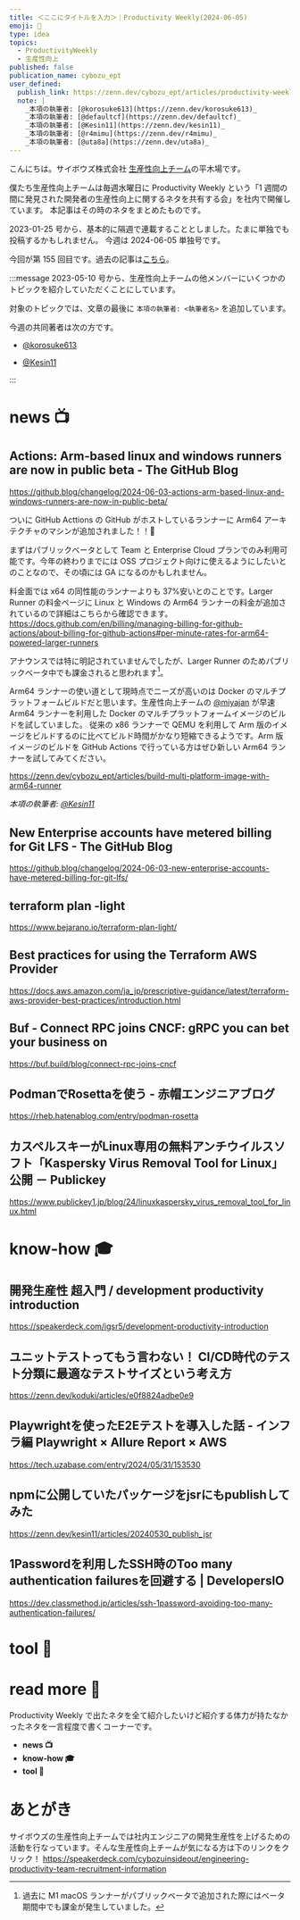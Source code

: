 ```yaml
---
title: ＜ここにタイトルを入力＞｜Productivity Weekly(2024-06-05)
emoji: 🕌
type: idea
topics:
  - ProductivityWeekly
  - 生産性向上
published: false
publication_name: cybozu_ept
user_defined: 
  publish_link: https://zenn.dev/cybozu_ept/articles/productivity-weekly-20240605
  note: |
    _本項の執筆者: [@korosuke613](https://zenn.dev/korosuke613)_
    _本項の執筆者: [@defaultcf](https://zenn.dev/defaultcf)_
    _本項の執筆者: [@Kesin11](https://zenn.dev/kesin11)_
    _本項の執筆者: [@r4mimu](https://zenn.dev/r4mimu)_
    _本項の執筆者: [@uta8a](https://zenn.dev/uta8a)_
---
```


こんにちは。サイボウズ株式会社 [生産性向上チーム](https://note.com/cybozu_dev/n/n1c1b44bf72f6)の平木場です。

僕たち生産性向上チームは毎週水曜日に Productivity Weekly という「1 週間の間に発見された開発者の生産性向上に関するネタを共有する会」を社内で開催しています。
本記事はその時のネタをまとめたものです。


2023-01-25 号から、基本的に隔週で連載することとしました。たまに単独でも投稿するかもしれません。
今週は 2024-06-05 単独号です。

今回が第 155 回目です。過去の記事は[こちら](https://zenn.dev/topics/productivityweekly?order=latest)。

:::message
2023-05-10 号から、生産性向上チームの他メンバーにいくつかのトピックを紹介していただくことにしています。

対象のトピックでは、文章の最後に `本項の執筆者: <執筆者名>` を追加しています。

今週の共同著者は次の方です。
- [@korosuke613](https://zenn.dev/korosuke613)
<!-- - [@defaultcf](https://zenn.dev/defaultcf) -->
- [@Kesin11](https://zenn.dev/kesin11)
<!-- - [@r4mimu](https://zenn.dev/r4mimu) -->
<!-- - [@uta8a](https://zenn.dev/uta8a) -->

:::

# news 📺

## Actions: Arm-based linux and windows runners are now in public beta - The GitHub Blog
https://github.blog/changelog/2024-06-03-actions-arm-based-linux-and-windows-runners-are-now-in-public-beta/

ついに GitHub Acttions の GitHub がホストしているランナーに Arm64 アーキテクチャのマシンが追加されました！！🎉

まずはパブリックベータとして Team と Enterprise Cloud プランでのみ利用可能です。今年の終わりまでには OSS プロジェクト向けに使えるようにしたいとのことなので、その頃には GA になるのかもしれません。

料金面では x64 の同性能のランナーよりも 37%安いとのことです。Larger Runner の料金ページに Linux と Windows の Arm64 ランナーの料金が追加されているので詳細はこちらから確認できます。
https://docs.github.com/en/billing/managing-billing-for-github-actions/about-billing-for-github-actions#per-minute-rates-for-arm64-powered-larger-runners

アナウンスでは特に明記されていませんでしたが、Larger Runner のためパブリックベータ中でも課金されると思われます[^beta_m1_price]。

[^beta_m1_price]: 過去に M1 macOS ランナーがパブリックベータで追加された際にはベータ期間中でも課金が発生していました。

Arm64 ランナーの使い道として現時点でニーズが高いのは Docker のマルチプラットフォームビルドだと思います。生産性向上チームの [@miyajan](https://twitter.com/miyajan) が早速 Arm64 ランナーを利用した Docker のマルチプラットフォームイメージのビルドを試していました。
従来の x86 ランナーで QEMU を利用して Arm 版のイメージをビルドするのに比べてビルド時間がかなり短縮できるようです。Arm 版イメージのビルドを GitHub Actions で行っている方はぜひ新しい Arm64 ランナーを試してみてください。

https://zenn.dev/cybozu_ept/articles/build-multi-platform-image-with-arm64-runner

_本項の執筆者: [@Kesin11](https://zenn.dev/kesin11)_

## New Enterprise accounts have metered billing for Git LFS - The GitHub Blog
https://github.blog/changelog/2024-06-03-new-enterprise-accounts-have-metered-billing-for-git-lfs/

## terraform plan -light
https://www.bejarano.io/terraform-plan-light/

## Best practices for using the Terraform AWS Provider
https://docs.aws.amazon.com/ja_jp/prescriptive-guidance/latest/terraform-aws-provider-best-practices/introduction.html

## Buf - Connect RPC joins CNCF: gRPC you can bet your business on
https://buf.build/blog/connect-rpc-joins-cncf

## PodmanでRosettaを使う - 赤帽エンジニアブログ
https://rheb.hatenablog.com/entry/podman-rosetta

## カスペルスキーがLinux専用の無料アンチウイルスソフト「Kaspersky Virus Removal Tool for Linux」公開 － Publickey
https://www.publickey1.jp/blog/24/linuxkaspersky_virus_removal_tool_for_linux.html

# know-how 🎓

## 開発生産性 超入門 / development productivity introduction
https://speakerdeck.com/igsr5/development-productivity-introduction

## ユニットテストってもう言わない！ CI/CD時代のテスト分類に最適なテストサイズという考え方
https://zenn.dev/koduki/articles/e0f8824adbe0e9

## Playwrightを使ったE2Eテストを導入した話 - インフラ編 Playwright × Allure Report × AWS
https://tech.uzabase.com/entry/2024/05/31/153530

## npmに公開していたパッケージをjsrにもpublishしてみた
https://zenn.dev/kesin11/articles/20240530_publish_jsr

## 1Passwordを利用したSSH時のToo many authentication failuresを回避する | DevelopersIO
https://dev.classmethod.jp/articles/ssh-1password-avoiding-too-many-authentication-failures/

# tool 🔨

# read more 🍘
Productivity Weekly で出たネタを全て紹介したいけど紹介する体力が持たなかったネタを一言程度で書くコーナーです。

- **news 📺**
- **know-how 🎓**
- **tool 🔨**

# あとがき


サイボウズの生産性向上チームでは社内エンジニアの開発生産性を上げるための活動を行なっています。そんな生産性向上チームが気になる方は下のリンクをクリック！
https://speakerdeck.com/cybozuinsideout/engineering-productivity-team-recruitment-information

<!-- :::message すみません、今週もおまけはお休みです...:::-->

<!-- ## omake 🃏: -->
<!-- 今週のおまけです。-->
